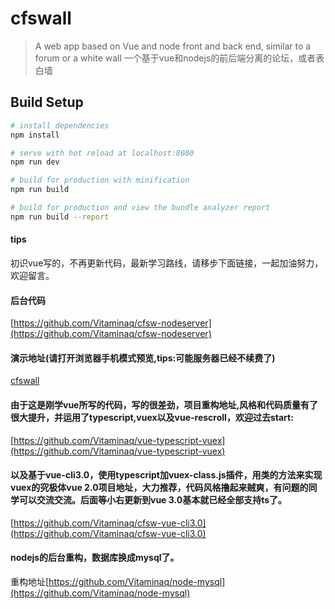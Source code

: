 # cfswall

> A web app based on Vue and node front and back end, similar to a forum or a white wall
一个基于vue和nodejs的前后端分离的论坛，或者表白墙

## Build Setup

``` bash
# install dependencies
npm install

# serve with hot reload at localhost:8080
npm run dev

# build for production with minification
npm run build

# build for production and view the bundle analyzer report
npm run build --report
```
#### tips
初识vue写的，不再更新代码，最新学习路线，请移步下面链接，一起加油努力，欢迎留言。
#### 后台代码
[https://github.com/Vitaminaq/cfsw-nodeserver](https://github.com/Vitaminaq/cfsw-nodeserver)

#### 演示地址(请打开浏览器手机模式预览,tips:可能服务器已经不续费了)
[cfswall](http://180.76.53.224)

#### 由于这是刚学vue所写的代码，写的很差劲，项目重构地址,风格和代码质量有了很大提升，并运用了typescript,vuex以及vue-rescroll，欢迎过去start:
[https://github.com/Vitaminaq/vue-typescript-vuex](https://github.com/Vitaminaq/vue-typescript-vuex)
#### 以及基于vue-cli3.0，使用typescript加vuex-class.js插件，用类的方法来实现vuex的究极体vue 2.0项目地址，大力推荐，代码风格撸起来贼爽，有问题的同学可以交流交流。后面等小右更新到vue 3.0基本就已经全部支持ts了。
[https://github.com/Vitaminaq/cfsw-vue-cli3.0](https://github.com/Vitaminaq/cfsw-vue-cli3.0)
#### nodejs的后台重构，数据库换成mysql了。
重构地址[https://github.com/Vitaminaq/node-mysql](https://github.com/Vitaminaq/node-mysql)
